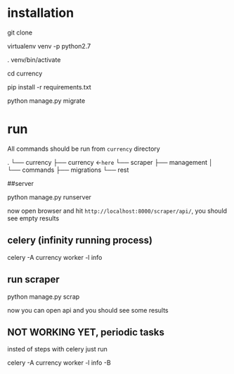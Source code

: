 # installation

git clone 

virtualenv venv -p python2.7

. venv/bin/activate

cd currency

pip install -r requirements.txt

python manage.py migrate


# run


All commands should be run from `currency` directory

.
└── currency
    ├── currency <-`here`
    └── scraper
        ├── management
        │   └── commands
        ├── migrations
        └── rest


##server

python manage.py runserver

now open browser and hit `http://localhost:8000/scraper/api/`, you should see empty results


## celery (infinity running process)

celery -A currency worker -l info


## run scraper

python manage.py scrap

now you can open api and you should see some results


## NOT WORKING YET, periodic tasks

insted of steps with celery just run

celery -A currency worker -l info -B
